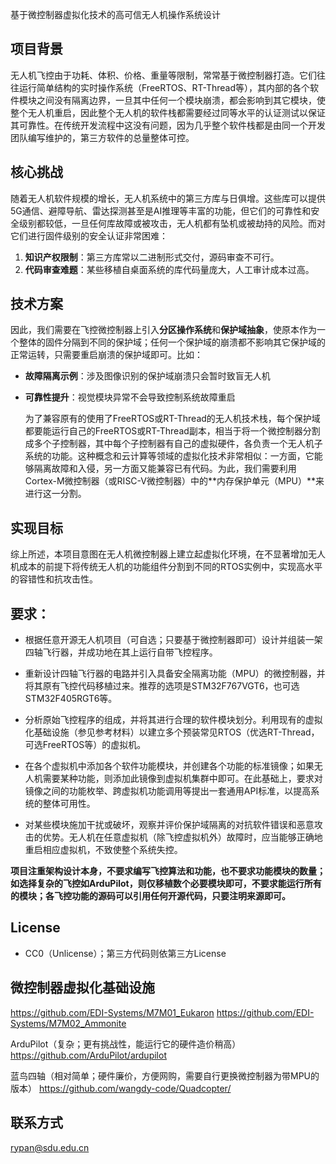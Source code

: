 基于微控制器虚拟化技术的高可信无人机操作系统设计

## 项目背景

   无人机飞控由于功耗、体积、价格、重量等限制，常常基于微控制器打造。它们往往运行简单结构的实时操作系统（FreeRTOS、RT-Thread等），其内部的各个软件模块之间没有隔离边界，一旦其中任何一个模块崩溃，都会影响到其它模块，使整个无人机重启，因此整个无人机的软件栈都需要经过同等水平的认证测试以保证其可靠性。在传统开发流程中这没有问题，因为几乎整个软件栈都是由同一个开发团队编写维护的，第三方软件的总量整体可控。

## 核心挑战

   随着无人机软件规模的增长，无人机系统中的第三方库与日俱增。这些库可以提供5G通信、避障导航、雷达探测甚至是AI推理等丰富的功能，但它们的可靠性和安全级别都较低，一旦任何库故障或被攻击，无人机都有坠机或被劫持的风险。而对它们进行固件级别的安全认证非常困难：  
1. **知识产权限制**：第三方库常以二进制形式交付，源码审查不可行。
2. **代码审查难题**：某些移植自桌面系统的库代码量庞大，人工审计成本过高。

## 技术方案

   因此，我们需要在飞控微控制器上引入**分区操作系统**和**保护域抽象**，使原本作为一个整体的固件分隔到不同的保护域；任何一个保护域的崩溃都不影响其它保护域的正常运转，只需要重启崩溃的保护域即可。比如：  
- **故障隔离示例**：涉及图像识别的保护域崩溃只会暂时致盲无人机  
- **可靠性提升**：视觉模块异常不会导致控制系统故障重启  

   为了兼容原有的使用了FreeRTOS或RT-Thread的无人机技术栈，每个保护域都要能运行自己的FreeRTOS或RT-Thread副本，相当于将一个微控制器分割成多个子控制器，其中每个子控制器有自己的虚拟硬件，各负责一个无人机子系统的功能。这种概念和云计算等领域的虚拟化技术非常相似：一方面，它能够隔离故障和入侵，另一方面又能兼容已有代码。为此，我们需要利用Cortex-M微控制器（或RISC-V微控制器）中的**内存保护单元（MPU）**来进行这一分割。

## 实现目标

  综上所述，本项目意图在无人机微控制器上建立起虚拟化环境，在不显著增加无人机成本的前提下将传统无人机的功能组件分割到不同的RTOS实例中，实现高水平的容错性和抗攻击性。
  
## 要求：
- 根据任意开源无人机项目（可自选；只要基于微控制器即可）设计并组装一架四轴飞行器，并成功地在其上运行自带飞控程序。

- 重新设计四轴飞行器的电路并引入具备安全隔离功能（MPU）的微控制器，并将其原有飞控代码移植过来。推荐的选项是STM32F767VGT6，也可选STM32F405RGT6等。

- 分析原始飞控程序的组成，并将其进行合理的软件模块划分。利用现有的虚拟化基础设施（参见参考材料）以建立多个预装常见RTOS（优选RT-Thread，可选FreeRTOS等）的虚拟机。

- 在各个虚拟机中添加各个软件功能模块，并创建各个功能的标准镜像；如果无人机需要某种功能，则添加此镜像到虚拟机集群中即可。在此基础上，要求对镜像之间的功能枚举、跨虚拟机功能调用等提出一套通用API标准，以提高系统的整体可用性。

- 对某些模块施加干扰或破坏，观察并评价保护域隔离的对抗软件错误和恶意攻击的优势。无人机在任意虚拟机（除飞控虚拟机外）故障时，应当能够正确地重启相应虚拟机，不致使整个系统失控。

**项目注重架构设计本身，不要求编写飞控算法和功能，也不要求功能模块的数量；如选择复杂的飞控如ArduPilot，则仅移植数个必要模块即可，不要求能运行所有的模块；各飞控功能的源码可以引用任何开源代码，只要注明来源即可。**

## License
- CC0（Unlicense）；第三方代码则依第三方License

## 微控制器虚拟化基础设施
https://github.com/EDI-Systems/M7M01_Eukaron
https://github.com/EDI-Systems/M7M02_Ammonite

ArduPilot（复杂；更有挑战性，能运行它的硬件造价稍高）
https://github.com/ArduPilot/ardupilot

蓝鸟四轴（相对简单；硬件廉价，方便网购，需要自行更换微控制器为带MPU的版本）
https://github.com/wangdy-code/Quadcopter/

## 联系方式

rypan@sdu.edu.cn
